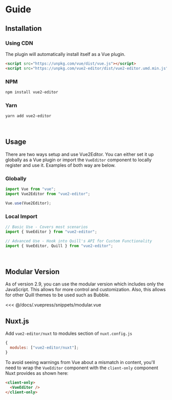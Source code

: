 # Guide

## Installation

### Using CDN

The plugin will automatically install itself as a Vue plugin.

<!-- https://unpkg.com/vue2-editor/dist/vue2-editor  -->

<!-- [unpkg.com](https://unpkg.com) provides NPM-based CDN links. The above link will always point to the latest release on NPM. You can also use a specific version/tag via URLs like https://unpkg.com/vue2-editor@{{ $version }}/dist/vue2-editor.js

Include vue2-editor after Vue and it will install itself automatically: -->

```html
<script src="https://unpkg.com/vue/dist/vue.js"></script>
<script src="https://unpkg.com/vue2-editor/dist/vue2-editor.umd.min.js"></script>
```

### NPM

```sh
npm install vue2-editor
```

### Yarn

```sh
yarn add vue2-editor
```

<br>

## Usage

There are two ways setup and use Vue2Editor. You can either set it up globally as a Vue plugin or import the `VueEditor` component to locally register and use it. Examples of both way are below.

### Globally

```js
import Vue from "vue";
import Vue2Editor from "vue2-editor";

Vue.use(Vue2Editor);
```

### Local Import

<!-- <<< @/docs/.vuepress/code-examples/source/basic.vue -->

```js
// Basic Use - Covers most scenarios
import { VueEditor } from "vue2-editor";

// Advanced Use - Hook into Quill's API for Custom Functionality
import { VueEditor, Quill } from "vue2-editor";
```

<br>

## Modular Version <Badge text="2.9.0+"/>

As of version 2.9, you can use the modular version which includes only the JavaScript.
This allows for more control and customization. Also, this allows for other Quill themes to be used such as Bubble.

<<< @/docs/.vuepress/snippets/modular.vue

## Nuxt.js

Add `vue2-editor/nuxt` to modules section of `nuxt.config.js`

```javascript
{
  modules: ["vue2-editor/nuxt"];
}
```

To avoid seeing warnings from Vue about a mismatch in content, you'll need to
wrap the `VueEditor` component with the `client-only` component Nuxt provides as
shown here:

```html
<client-only>
  <VueEditor />
</client-only>
```

<!-- ## Nuxt

<iframe src="https://codesandbox.io/embed/nuxt-vue2editor-example-pcny9?fontsize=14" title="Nuxt & Vue2Editor Example" allow="geolocation; microphone; camera; midi; vr; accelerometer; gyroscope; payment; ambient-light-sensor; encrypted-media" style="width:100%; height:500px; border:0; border-radius: 4px; overflow:hidden;" sandbox="allow-modals allow-forms allow-popups allow-scripts allow-same-origin"></iframe> -->
